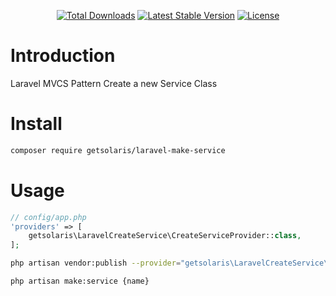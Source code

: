 <p align="center">
<a href="https://packagist.org/packages/getsolaris/laravel-make-service"><img src="https://poser.pugx.org/getsolaris/laravel-make-service/d/total.svg" alt="Total Downloads"></a>
<a href="https://packagist.org/packages/getsolaris/laravel-make-service"><img src="https://poser.pugx.org/getsolaris/laravel-make-service/v/stable.svg" alt="Latest Stable Version"></a>
<a href="https://packagist.org/packages/getsolaris/laravel-make-service"><img src="https://poser.pugx.org/getsolaris/laravel-make-service/license.svg" alt="License"></a>
</p>

# Introduction
Laravel MVCS Pattern Create a new Service Class

# Install
```bash
composer require getsolaris/laravel-make-service
```

# Usage
```php
// config/app.php
'providers' => [
    getsolaris\LaravelCreateService\CreateServiceProvider::class,
];
```
 
```bash
php artisan vendor:publish --provider="getsolaris\LaravelCreateService\CreateServiceProvider"
```

```bash
php artisan make:service {name}
```